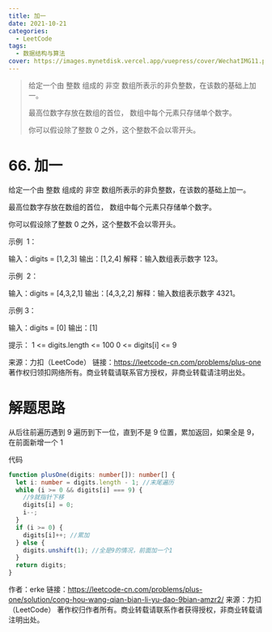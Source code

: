 ```yaml
---
title: 加一
date: 2021-10-21
categories:
  - LeetCode
tags:
  - 数据结构与算法
cover: https://images.mynetdisk.vercel.app/vuepress/cover/WechatIMG11.png
---
```


> 给定一个由 整数 组成的 非空 数组所表示的非负整数，在该数的基础上加一。
>
> 最高位数字存放在数组的首位， 数组中每个元素只存储单个数字。
>
> 你可以假设除了整数 0 之外，这个整数不会以零开头。

<!-- more -->

# 66. 加一

给定一个由 整数 组成的 非空 数组所表示的非负整数，在该数的基础上加一。

最高位数字存放在数组的首位， 数组中每个元素只存储单个数字。

你可以假设除了整数 0 之外，这个整数不会以零开头。

示例  1：

输入：digits = [1,2,3]
输出：[1,2,4]
解释：输入数组表示数字 123。

示例  2：

输入：digits = [4,3,2,1]
输出：[4,3,2,2]
解释：输入数组表示数字 4321。

示例 3：

输入：digits = [0]
输出：[1]

提示：
1 <= digits.length <= 100
0 <= digits[i] <= 9

来源：力扣（LeetCode）
链接：https://leetcode-cn.com/problems/plus-one
著作权归领扣网络所有。商业转载请联系官方授权，非商业转载请注明出处。

# 解题思路

从后往前遍历遇到 9 遍历到下一位，直到不是 9 位置，累加返回，如果全是 9，在前面新增一个 1

代码

```ts
function plusOne(digits: number[]): number[] {
  let i: number = digits.length - 1; //末尾遍历
  while (i >= 0 && digits[i] === 9) {
    //9就指针下移
    digits[i] = 0;
    i--;
  }
  if (i >= 0) {
    digits[i]++; //累加
  } else {
    digits.unshift(1); //全是9的情况，前面加一个1
  }
  return digits;
}
```

作者：erke
链接：https://leetcode-cn.com/problems/plus-one/solution/cong-hou-wang-qian-bian-li-yu-dao-9bian-amzr2/
来源：力扣（LeetCode）
著作权归作者所有。商业转载请联系作者获得授权，非商业转载请注明出处。

